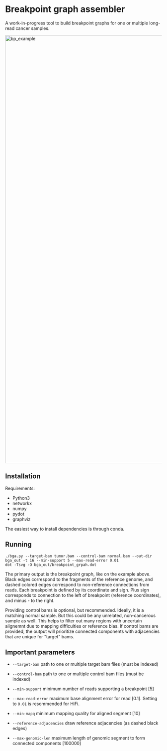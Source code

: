# Breakpoint graph assembler

A work-in-progress tool to build breakpoint graphs for one or multiple long-read cancer samples.

<img width="1373" alt="bp_example" src="https://user-images.githubusercontent.com/2475380/198373853-a606ef10-63f9-4bde-b72f-31a249a38948.png">


## Installation

Requirements:
* Python3
* networkx
* numpy
* pydot
* graphviz

The easiest way to install dependencies is through conda.

## Running

```
./bga.py --target-bam tumor.bam --control-bam normal.bam --out-dir bga_out -t 16 --min-support 5 --max-read-error 0.01
dot -Tsvg -O bga_out/breakpoint_grpah.dot
```
The primary output is the breakpoint graph, like on the example above. Black edges correspond to the fragments of the reference genome,
and dashed colored edges correspond to non-reference connections from reads. Each breakpoint is defined by its coordinate
and sign. Plus sign corresponds to connection to the left of breakpoint (reference coordinates), and minus - to the right.

Providing control bams is optional, but recommended. Ideally, it is a matching normal sample. But this could be any unrelated,
non-cancerous sample as well. This helps to filter out many regions with uncertain alignemnt due to mapping difficulties or reference bias. 
If control bams are provided, the output will prioritize connected components with adjacencies that are unique for "target" bams.

## Important parameters

* `--target-bam` path to one or multiple target bam files (must be indexed)
  
* `--control-bam` path to one or multiple control bam files (must be indexed)
  
* `--min-support` minimum number of reads supporting a breakpoint [5]
  
* `--max-read-error` maximum base alignment error for read [0.1]. Setting to `0.01` is resommended for HiFi.
  
* `--min-mapq` minimum mapping quality for aligned segment [10]

* `--reference-adjacencies` draw reference adjacencies (as dashed black edges)

* `--max-genomic-len` maximum length of genomic segment to form connected components [100000]
